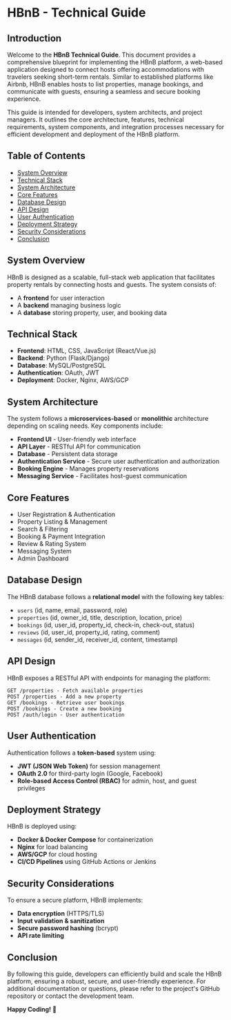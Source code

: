 # HBnB - Technical Guide

## Introduction
Welcome to the **HBnB Technical Guide**. This document provides a comprehensive blueprint for implementing the HBnB platform, a web-based application designed to connect hosts offering accommodations with travelers seeking short-term rentals. Similar to established platforms like Airbnb, HBnB enables hosts to list properties, manage bookings, and communicate with guests, ensuring a seamless and secure booking experience.

This guide is intended for developers, system architects, and project managers. It outlines the core architecture, features, technical requirements, system components, and integration processes necessary for efficient development and deployment of the HBnB platform.

## Table of Contents
- [System Overview](#system-overview)
- [Technical Stack](#technical-stack)
- [System Architecture](#system-architecture)
- [Core Features](#core-features)
- [Database Design](#database-design)
- [API Design](#api-design)
- [User Authentication](#user-authentication)
- [Deployment Strategy](#deployment-strategy)
- [Security Considerations](#security-considerations)
- [Conclusion](#conclusion)

## System Overview
HBnB is designed as a scalable, full-stack web application that facilitates property rentals by connecting hosts and guests. The system consists of:
- A **frontend** for user interaction
- A **backend** managing business logic
- A **database** storing property, user, and booking data

## Technical Stack
- **Frontend**: HTML, CSS, JavaScript (React/Vue.js)
- **Backend**: Python (Flask/Django)
- **Database**: MySQL/PostgreSQL
- **Authentication**: OAuth, JWT
- **Deployment**: Docker, Nginx, AWS/GCP

## System Architecture
The system follows a **microservices-based** or **monolithic** architecture depending on scaling needs. Key components include:
- **Frontend UI** - User-friendly web interface
- **API Layer** - RESTful API for communication
- **Database** - Persistent data storage
- **Authentication Service** - Secure user authentication and authorization
- **Booking Engine** - Manages property reservations
- **Messaging Service** - Facilitates host-guest communication

## Core Features
- User Registration & Authentication
- Property Listing & Management
- Search & Filtering
- Booking & Payment Integration
- Review & Rating System
- Messaging System
- Admin Dashboard

## Database Design
The HBnB database follows a **relational model** with the following key tables:
- `users` (id, name, email, password, role)
- `properties` (id, owner_id, title, description, location, price)
- `bookings` (id, user_id, property_id, check-in, check-out, status)
- `reviews` (id, user_id, property_id, rating, comment)
- `messages` (id, sender_id, receiver_id, content, timestamp)

## API Design
HBnB exposes a RESTful API with endpoints for managing the platform:
```plaintext
GET /properties - Fetch available properties
POST /properties - Add a new property
GET /bookings - Retrieve user bookings
POST /bookings - Create a new booking
POST /auth/login - User authentication
```

## User Authentication
Authentication follows a **token-based** system using:
- **JWT (JSON Web Token)** for session management
- **OAuth 2.0** for third-party login (Google, Facebook)
- **Role-based Access Control (RBAC)** for admin, host, and guest privileges

## Deployment Strategy
HBnB is deployed using:
- **Docker & Docker Compose** for containerization
- **Nginx** for load balancing
- **AWS/GCP** for cloud hosting
- **CI/CD Pipelines** using GitHub Actions or Jenkins

## Security Considerations
To ensure a secure platform, HBnB implements:
- **Data encryption** (HTTPS/TLS)
- **Input validation & sanitization**
- **Secure password hashing** (bcrypt)
- **API rate limiting**

## Conclusion
By following this guide, developers can efficiently build and scale the HBnB platform, ensuring a robust, secure, and user-friendly experience. For additional documentation or questions, please refer to the project's GitHub repository or contact the development team.

**Happy Coding! 🚀**

